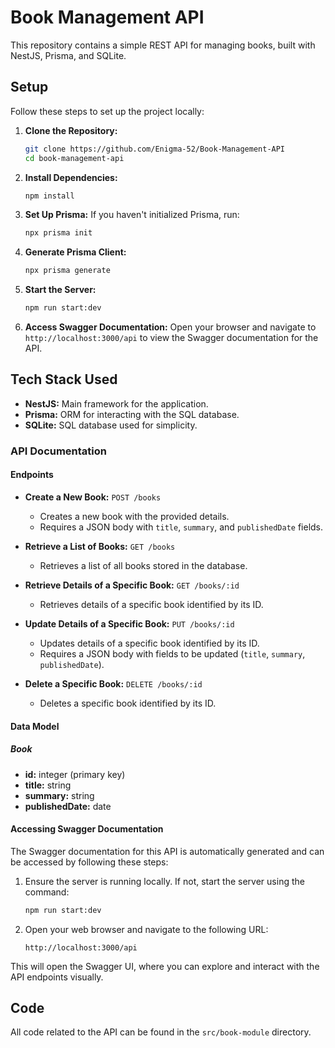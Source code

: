 # Book Management API

This repository contains a simple REST API for managing books, built with NestJS, Prisma, and SQLite.

## Setup

Follow these steps to set up the project locally:

1. **Clone the Repository:**
   ```bash
   git clone https://github.com/Enigma-52/Book-Management-API
   cd book-management-api
   ```

2. **Install Dependencies:**
   ```bash
   npm install
   ```

3. **Set Up Prisma:**
   If you haven't initialized Prisma, run:
   ```bash
   npx prisma init
   ```

4. **Generate Prisma Client:**
   ```bash
   npx prisma generate
   ```

5. **Start the Server:**
   ```bash
   npm run start:dev
   ```

6. **Access Swagger Documentation:**
   Open your browser and navigate to `http://localhost:3000/api` to view the Swagger documentation for the API.

## Tech Stack Used

- **NestJS:** Main framework for the application.
- **Prisma:** ORM for interacting with the SQL database.
- **SQLite:** SQL database used for simplicity.

### API Documentation

#### Endpoints

- **Create a New Book:** `POST /books`
  - Creates a new book with the provided details.
  - Requires a JSON body with `title`, `summary`, and `publishedDate` fields.

- **Retrieve a List of Books:** `GET /books`
  - Retrieves a list of all books stored in the database.

- **Retrieve Details of a Specific Book:** `GET /books/:id`
  - Retrieves details of a specific book identified by its ID.

- **Update Details of a Specific Book:** `PUT /books/:id`
  - Updates details of a specific book identified by its ID.
  - Requires a JSON body with fields to be updated (`title`, `summary`, `publishedDate`).

- **Delete a Specific Book:** `DELETE /books/:id`
  - Deletes a specific book identified by its ID.

#### Data Model

##### Book

- **id:** integer (primary key)
- **title:** string
- **summary:** string
- **publishedDate:** date

#### Accessing Swagger Documentation

The Swagger documentation for this API is automatically generated and can be accessed by following these steps:

1. Ensure the server is running locally. If not, start the server using the command:
   ```bash
   npm run start:dev
   ```

2. Open your web browser and navigate to the following URL:
   ```
   http://localhost:3000/api
   ```

This will open the Swagger UI, where you can explore and interact with the API endpoints visually.

## Code

All code related to the API can be found in the `src/book-module` directory.
